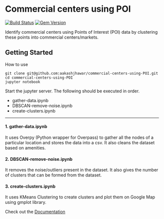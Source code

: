 # Commercial centers using POI

[![Build Status](https://travis-ci.org/pages-themes/cayman.svg?branch=master)](https://travis-ci.org/pages-themes/cayman) [![Gem Version](https://badge.fury.io/rb/jekyll-theme-cayman.svg)](https://badge.fury.io/rb/jekyll-theme-cayman)


Identify commercial centers using Points of Interest (POI) data by clustering these points into commercial centers/markets.

## Getting Started

How to use
```    
git clone git@github.com:aakashjhawar/commercial-centers-using-POI.git
cd commercial-centers-using-POI
jupyter notebook
```
Start the jupyter server. The following should be executed in order.
*   gather-data.ipynb
*   DBSCAN-remove-noise.ipynb
*   create-clusters.ipynb

---

#### 1. gather-data.ipynb
It uses Overpy (Python wrapper for Overpass) to gather all the nodes of a particular location and stores the data into a csv.
It also cleans the dataset based on amenities.

#### 2. DBSCAN-remove-noise.ipynb
It removes the noise/outliers present in the dataset. It also gives the number of clusters that can be formed from the dataset.

#### 3. create-clusters.ipynb
It uses KMeans Clustering to create clusters and plot them on Google Map using gmplot library.

Check out the [Documentation](https://aakashjhawar.github.io/commercial-centers-using-POI/)
